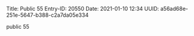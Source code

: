 Title: Public 55
Entry-ID: 20550
Date: 2021-01-10 12:34
UUID: a56ad68e-251e-5647-b388-c2a7da05e334

public 55
